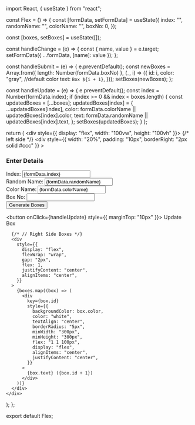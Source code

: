 import React, { useState } from "react";

const Flex = () => {
  const [formData, setFormData] = useState({
    index: "",
    randomName: "",
    colorName: "",
    boxNo: 0,
  });

  const [boxes, setBoxes] = useState([]);

  const handleChange = (e) => {
    const { name, value } = e.target;
    setFormData({ ...formData, [name]: value });
  };

  const handleSubmit = (e) => {
    e.preventDefault();
    const newBoxes = Array.from({ length: Number(formData.boxNo) }, (_, i) => ({
      id: i,
      color: "gray", //default color
      text: `Box ${i + 1}`,
    }));
    setBoxes(newBoxes);
  };

  const handleUpdate = (e) => {
    e.preventDefault();
    const index = Number(formData.index);
    if (index >= 0 && index < boxes.length) {
      const updatedBoxes = [...boxes];
      updatedBoxes[index] = {
        ...updatedBoxes[index],
        color: formData.colorName || updatedBoxes[index].color,
        text: formData.randomName || updatedBoxes[index].text,
      };
      setBoxes(updatedBoxes);
    }
  };

  return (
    <div style={{ display: "flex", width: "100vw", height: "100vh" }}>
      {/* left side */}
      <div
        style={{ width: "20%", padding: "10px", borderRight: "2px solid #ccc" }}
      >
        <h3>Enter Details</h3>
        <form onSubmit={handleSubmit}>
          <div>
            <label>Index:</label>
            <input
              type="text"
              name="index"
              value={formData.index}
              onChange={handleChange}
            />
          </div>
          <div>
            <label>Random Name:</label>
            <input
              type="text"
              name="randomName"
              value={formData.randomName}
              onChange={handleChange}
            />
          </div>
          <div>
            <label>Color Name:</label>
            <input
              type="text"
              name="colorName"
              value={formData.colorName}
              onChange={handleChange}
            />
          </div>
          <div>
            <label>Box No:</label>
            <input
              type="number"
              name="boxNo"
              value={formData.boxNo}
              onChange={handleChange}
            />
          </div>
          <button type="submit">Generate Boxes</button>
        </form>
        <button onClick={handleUpdate} style={{ marginTop: "10px" }}>
          Update Box
        </button>
      </div>

      {/* // Right Side Boxes */}
      <div
        style={{
          display: "flex",
          flexWrap: "wrap",
          gap: "2px",
          flex: 1,
          justifyContent: "center",
          alignItems: "center",
        }}
      >
        {boxes.map((box) => (
          <div
            key={box.id}
            style={{
              backgroundColor: box.color,
              color: "white",
              textAlign: "center",
              borderRadius: "5px",
              minWidth: "300px",
              minHeight: "300px",
              flex: "1 1 100px",
              display: "flex",
              alignItems: "center",
              justifyContent: "center",
            }}
          >
            {box.text} ({box.id + 1})
          </div>
        ))}
      </div>
    </div>
  );
};

export default Flex;
